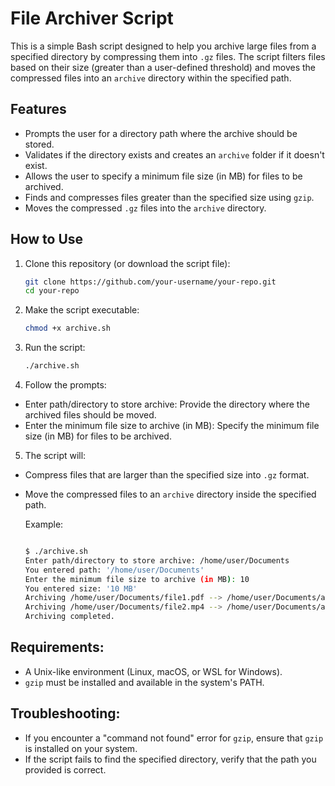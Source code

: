 # File Archiver Script

This is a simple Bash script designed to help you archive large files from a specified directory by compressing them into `.gz` files. The script filters files based on their size (greater than a user-defined threshold) and moves the compressed files into an `archive` directory within the specified path.

## Features

- Prompts the user for a directory path where the archive should be stored.
- Validates if the directory exists and creates an `archive` folder if it doesn't exist.
- Allows the user to specify a minimum file size (in MB) for files to be archived.
- Finds and compresses files greater than the specified size using `gzip`.
- Moves the compressed `.gz` files into the `archive` directory.

## How to Use

1. Clone this repository (or download the script file):
   ```bash
   git clone https://github.com/your-username/your-repo.git
   cd your-repo
2. Make the script executable:
   ```bash
   chmod +x archive.sh
3. Run the script:
   ```bash
   ./archive.sh
4. Follow the prompts:
- Enter path/directory to store archive: Provide the directory where the archived files should be moved.
- Enter the minimum file size to archive (in MB): Specify the minimum file size (in MB) for files to be archived.

5. The script will:
- Compress files that are larger than the specified size into `.gz` format.
- Move the compressed files to an `archive` directory inside the specified path.


  Example:
  ```bash
  
  $ ./archive.sh
  Enter path/directory to store archive: /home/user/Documents
  You entered path: '/home/user/Documents'
  Enter the minimum file size to archive (in MB): 10
  You entered size: '10 MB'
  Archiving /home/user/Documents/file1.pdf --> /home/user/Documents/archive
  Archiving /home/user/Documents/file2.mp4 --> /home/user/Documents/archive
  Archiving completed.

## Requirements:
- A Unix-like environment (Linux, macOS, or WSL for Windows).
- `gzip` must be installed and available in the system's PATH.

## Troubleshooting:
- If you encounter a "command not found" error for `gzip`, ensure that `gzip` is installed on your system.
- If the script fails to find the specified directory, verify that the path you provided is correct.
